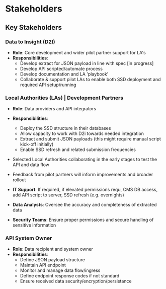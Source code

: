 # Stakeholders

## Key Stakeholders
### Data to Insight (D2I)
- **Role**: Core development and wider pilot partner support for LA's
- **Responsibilities**:
  - Develop extract for JSON payload in line with spec [in progress]
  - Develop API scripted/automate process 
  - Develop documentation and LA 'playbook' 
  - Collaborate & support pilot LAs to enable both SSD deployment and required API setup/running

### Local Authorities (LAs) | Development Partners
- **Role**: Data providers and API integrators
- **Responsibilities**:
  - Deploy the SSD structure in their databases
  - Allow capacity to work with D2i towards needed integration
  - Extract and submit JSON payloads (this might require manual script kick-off initially)
  - Enable SSD refresh and related submission frequencies
- Selected Local Authorities collaborating in the early stages to test the API and data flow
- Feedback from pilot partners will inform improvements and broader rollout

- **IT Support**: If required, if elevated permissions requ, CMS DB access, add API script to server, SSD refresh (e.g. overnights)
- **Data Analysts**: Oversee the accuracy and completeness of extracted data
- **Security Teams**: Ensure proper permissions and secure handling of sensitive information

### API System Owner
- **Role**: Data recipient and system owner
- **Responsibilities**:
  - Define JSON payload structure 
  - Maintain API endpoint
  - Monitor and manage data flow/ingress 
  - Define endpoint response codes if not standard
  - Ensure received data security/encryption/persistance
